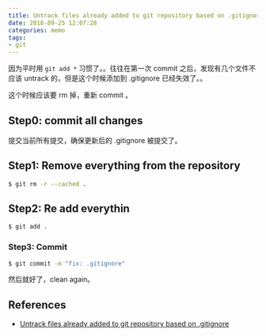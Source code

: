 ```yaml
---
title: Untrack files already added to git repository based on .gitignore
date: 2018-09-25 12:07:28
categories: memo
tags:
- git
---
```


因为平时用 `git add *` 习惯了。。往往在第一次 commit 之后，发现有几个文件不应该 untrack 的，但是这个时候添加到 .gitignore 已经失效了。。

这个时候应该要 rm 掉，重新 commit 。

## Step0: commit all changes

提交当前所有提交，确保更新后的 .gitignore 被提交了。

## Step1: Remove everything from the repository

```bash
$ git rm -r --cached .
```

## Step2: Re add everythin

```bash
$ git add .
```

### Step3: Commit

```bash
$ git commit -m "fix: .gitignore"
```

然后就好了，clean again。

## References

- [Untrack files already added to git repository based on .gitignore](http://www.codeblocq.com/2016/01/Untrack-files-already-added-to-git-repository-based-on-gitignore/)